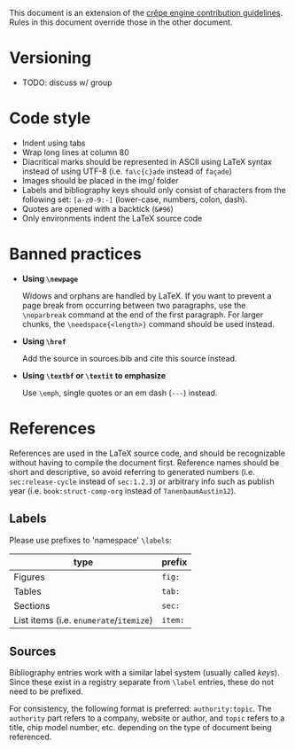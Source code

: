 This document is an extension of the [crêpe engine contribution
guidelines][crepe-engine-contrib]. Rules in this document override those in the
other document.

# Versioning

- TODO: discuss w/ group

# Code style

- Indent using tabs
- Wrap long lines at column 80
- Diacritical marks should be represented in ASCII using LaTeX syntax instead
  of using UTF-8 (i.e. `fa\c{c}ade` instead of `façade`)
- Images should be placed in the img/ folder
- Labels and bibliography keys should only consist of characters from the
  following set: `[a-z0-9:-]` (lower-case, numbers, colon, dash).
- Quotes are opened with a backtick (<code>&#96</code>)
- Only environments indent the LaTeX source code

# Banned practices

- **Using `\newpage`**

  Widows and orphans are handled by LaTeX. If you want to prevent a page break
  from occurring between two paragraphs, use the `\noparbreak` command at the
  end of the first paragraph. For larger chunks, the `\needspace{<length>}`
  command should be used instead.
- **Using `\href`**

  Add the source in sources.bib and cite this source instead.
- **Using `\textbf` or `\textit` to emphasize**

  Use `\emph`, single quotes or an em dash (`---`) instead.

# References

References are used in the LaTeX source code, and should be recognizable
without having to compile the document first. Reference names should be short
and descriptive, so avoid referring to generated numbers (i.e.
`sec:release-cycle` instead of `sec:1.2.3`) or arbitrary info such as publish
year (i.e. `book:struct-comp-org` instead of `TanenbaumAustin12`).

## Labels

Please use prefixes to 'namespace' `\label`s:

|type|prefix|
|-|-|
|Figures|`fig:`|
|Tables|`tab:`|
|Sections|`sec:`|
|List items (i.e. `enumerate`/`itemize`)|`item:`|

## Sources

Bibliography entries work with a similar label system (usually called *keys*).
Since these exist in a registry separate from `\label` entries, these do not
need to be prefixed.

For consistency, the following format is preferred: `authority:topic`. The
`authority` part refers to a company, website or author, and `topic` refers to
a title, chip model number, etc. depending on the type of document being
referenced.

<!--
TODO
- Cross-references and citations should be handled using cleveref
-->

[crepe-engine-contrib]: https://github.com/lonkaars/crepe/blob/master/contributing.md

